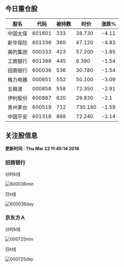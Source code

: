 
## 今日重仓股 

|股名|代码|被持数|时价|涨跌%|
|---|---|---|---|---|
|中国太保|601601|333|38.730|-4.11|
|新华保险|601336|360|47.120|-4.83|
|美的集团|000333|423|57.200|-1.85|
|工商银行|601398|445|6.390|-1.54|
|招商银行|600036|536|30.780|-1.54|
|格力电器|000651|552|50.100|-3.09|
|五粮液|000858|558|72.350|-2.91|
|伊利股份|600887|620|29.830|-2.1|
|贵州茅台|600519|712|730.180|-1.59|
|中国平安|601318|868|72.240|-2.14|

## 关注股信息
**更新时间 : Thu Mar 22 11:45:14 2018**
### 招商银行 
分时k线

![600036min](http://image.sinajs.cn/newchart/min/n/sh600036.gif)

日k线

![600036day](http://image.sinajs.cn/newchart/daily/n/sh600036.gif)

### 京东方Ａ 
分时k线

![000725min](http://image.sinajs.cn/newchart/min/n/sz000725.gif)

日k线

![000725day](http://image.sinajs.cn/newchart/daily/n/sz000725.gif)

